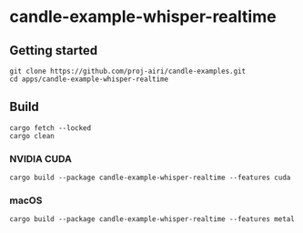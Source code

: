 # candle-example-whisper-realtime

## Getting started

```
git clone https://github.com/proj-airi/candle-examples.git
cd apps/candle-example-whisper-realtime
```

## Build

```
cargo fetch --locked
cargo clean
```

### NVIDIA CUDA

```
cargo build --package candle-example-whisper-realtime --features cuda
```

### macOS

```
cargo build --package candle-example-whisper-realtime --features metal
```
